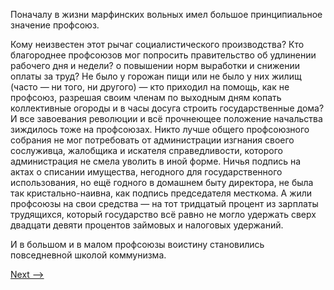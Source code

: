 Поначалу в жизни марфинских вольных имел большое принципиальное значение профсоюз.

Кому неизвестен этот рычаг социалистического производства? Кто благороднее профсоюзов мог попросить правительство об удлинении рабочего дня и недели? о повышении норм выработки и снижении оплаты за труд? Не было у горожан пищи или не было у них жилищ (часто — ни того, ни другого) — кто приходил на помощь, как не профсоюз, разрешая своим членам по выходным дням копать коллективные огороды и в часы досуга строить государственные дома? И все завоевания революции и всё прочнеющее положение начальства зиждилось тоже на профсоюзах. Никто лучше общего профсоюзного собрания не мог потребовать от администрации изгнания своего сослуживца, жалобщика и искателя справедливости, которого администрация не смела уволить в иной форме. Ничья подпись на актах о списании имущества, негодного для государственного использования, но ещё годного в домашнем быту директора, не была так кристально-наивна, как подпись председателя месткома. А жили профсоюзы на свои средства — на тот тридцатый процент из зарплаты трудящихся, который государство всё равно не могло удержать сверх двадцати девяти процентов займовых и налоговых удержаний.

И в большом и в малом профсоюзы воистину становились повседневной школой коммунизма.

[Next -->](https://github.com/AdamSkywalker/literature/blob/master/citations/ru/%D0%A1%D0%BE%D0%BB%D0%B6%D0%B5%D0%BD%D0%B8%D1%86%D1%8B%D0%BD/%D0%92%20%D0%BA%D1%80%D1%83%D0%B3%D0%B5%20%D0%BF%D0%B5%D1%80%D0%B2%D0%BE%D0%BC/35%20-%20%D0%9F%D0%B8%D1%81%D1%8C%D0%BC%D0%B0%20%D0%94%D1%8B%D1%80%D1%81%D0%B8%D0%BD%D1%83.md)